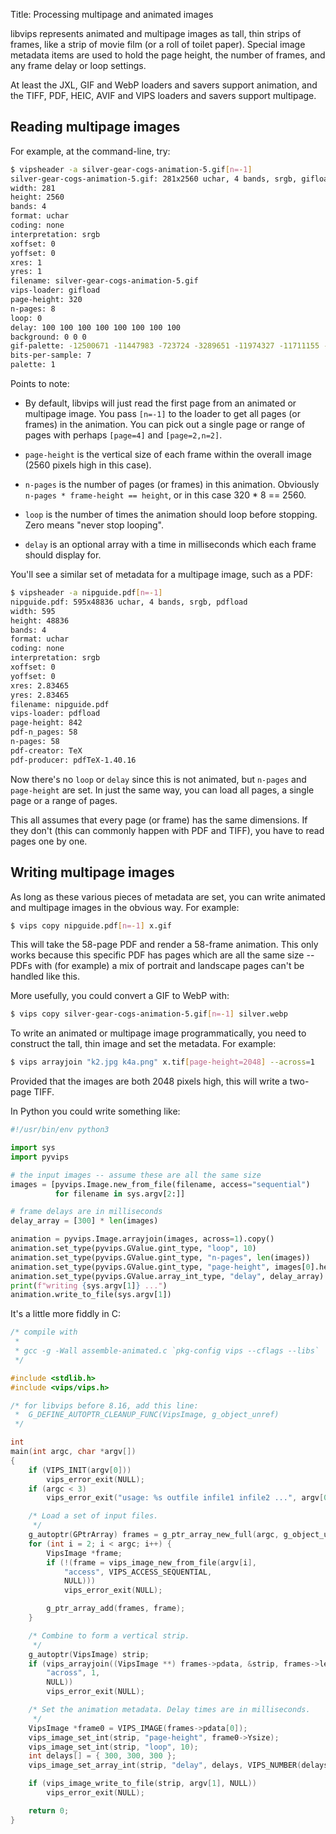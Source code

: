 Title: Processing multipage and animated images

libvips represents animated and multipage images as tall, thin strips of
frames, like a strip of movie film (or a roll of toilet paper). Special image
metadata items are used to hold the page height, the number of frames, and any
frame delay or loop settings.

At least the JXL, GIF and WebP loaders and savers support animation,
and the TIFF, PDF, HEIC, AVIF and VIPS loaders and savers support multipage.

## Reading multipage images

For example, at the command-line, try:

```bash
$ vipsheader -a silver-gear-cogs-animation-5.gif[n=-1]
silver-gear-cogs-animation-5.gif: 281x2560 uchar, 4 bands, srgb, gifload
width: 281
height: 2560
bands: 4
format: uchar
coding: none
interpretation: srgb
xoffset: 0
yoffset: 0
xres: 1
yres: 1
filename: silver-gear-cogs-animation-5.gif
vips-loader: gifload
page-height: 320
n-pages: 8
loop: 0
delay: 100 100 100 100 100 100 100 100
background: 0 0 0
gif-palette: -12500671 -11447983 -723724 -3289651 -11974327 -11711155 -5395027 -13027015 -9276814 -9408400 -16777216 -14079703 -197380 -12237499 -5723992 -526345 -15592942 -12763843 -5921371 -13750738 -13553359 -10592674 -6908266 -7829368 -7960954 -8158333 -809254
bits-per-sample: 7
palette: 1
```

Points to note:

- By default, libvips will just read the first page from an animated or
  multipage image. You pass `[n=-1]` to the loader to get all pages (or
  frames) in the animation. You can pick out a single page or range of
  pages with perhaps `[page=4]` and `[page=2,n=2]`.

- `page-height` is the vertical size of each frame within the overall image
  (2560 pixels high in this case).

- `n-pages` is the number of pages (or frames) in this animation. Obviously
  `n-pages * frame-height == height`, or in this case 320 * 8 == 2560.

- `loop` is the number of times the animation should loop before stopping.
  Zero means "never stop looping".

- `delay` is an optional array with a time in milliseconds which each frame
  should display for.

You'll see a similar set of metadata for a multipage image, such as a PDF:

```bash
$ vipsheader -a nipguide.pdf[n=-1]
nipguide.pdf: 595x48836 uchar, 4 bands, srgb, pdfload
width: 595
height: 48836
bands: 4
format: uchar
coding: none
interpretation: srgb
xoffset: 0
yoffset: 0
xres: 2.83465
yres: 2.83465
filename: nipguide.pdf
vips-loader: pdfload
page-height: 842
pdf-n_pages: 58
n-pages: 58
pdf-creator: TeX
pdf-producer: pdfTeX-1.40.16
```

Now there's no `loop` or `delay` since this is not animated, but `n-pages` and
`page-height` are set. In just the same way, you can load all pages, a single
page or a range of pages.

This all assumes that every page (or frame) has the same dimensions. If
they don't (this can commonly happen with PDF and TIFF), you have to read
pages one by one.

## Writing multipage images

As long as these various pieces of metadata are set, you can write animated
and multipage images in the obvious way. For example:

```bash
$ vips copy nipguide.pdf[n=-1] x.gif
```

This will take the 58-page PDF and render a 58-frame animation.  This only
works because this specific PDF has pages which are all the same size --
PDFs with (for example) a mix of portrait and landscape pages can't be
handled like this.

More usefully, you could convert a GIF to WebP with:

```bash
$ vips copy silver-gear-cogs-animation-5.gif[n=-1] silver.webp
```

To write an animated or multipage image programmatically, you need to
construct the tall, thin image and set the metadata. For example:

```bash
$ vips arrayjoin "k2.jpg k4a.png" x.tif[page-height=2048] --across=1
```

Provided that the images are both 2048 pixels high, this will write a
two-page TIFF.

In Python you could write something like:

```python
#!/usr/bin/env python3

import sys
import pyvips

# the input images -- assume these are all the same size
images = [pyvips.Image.new_from_file(filename, access="sequential")
          for filename in sys.argv[2:]]

# frame delays are in milliseconds
delay_array = [300] * len(images)

animation = pyvips.Image.arrayjoin(images, across=1).copy()
animation.set_type(pyvips.GValue.gint_type, "loop", 10)
animation.set_type(pyvips.GValue.gint_type, "n-pages", len(images))
animation.set_type(pyvips.GValue.gint_type, "page-height", images[0].height)
animation.set_type(pyvips.GValue.array_int_type, "delay", delay_array)
print(f"writing {sys.argv[1]} ...")
animation.write_to_file(sys.argv[1])
```

It's a little more fiddly in C:

```c
/* compile with
 *
 * gcc -g -Wall assemble-animated.c `pkg-config vips --cflags --libs`
 */

#include <stdlib.h>
#include <vips/vips.h>

/* for libvips before 8.16, add this line:
 *	G_DEFINE_AUTOPTR_CLEANUP_FUNC(VipsImage, g_object_unref)
 */

int
main(int argc, char *argv[])
{
    if (VIPS_INIT(argv[0]))
        vips_error_exit(NULL);
    if (argc < 3)
        vips_error_exit("usage: %s outfile infile1 infile2 ...", argv[0]);

    /* Load a set of input files.
     */
    g_autoptr(GPtrArray) frames = g_ptr_array_new_full(argc, g_object_unref);
    for (int i = 2; i < argc; i++) {
        VipsImage *frame;
        if (!(frame = vips_image_new_from_file(argv[i],
            "access", VIPS_ACCESS_SEQUENTIAL,
            NULL)))
            vips_error_exit(NULL);

        g_ptr_array_add(frames, frame);
    }

    /* Combine to form a vertical strip.
     */
    g_autoptr(VipsImage) strip;
    if (vips_arrayjoin((VipsImage **) frames->pdata, &strip, frames->len,
        "across", 1,
        NULL))
        vips_error_exit(NULL);

    /* Set the animation metadata. Delay times are in milliseconds.
     */
    VipsImage *frame0 = VIPS_IMAGE(frames->pdata[0]);
    vips_image_set_int(strip, "page-height", frame0->Ysize);
    vips_image_set_int(strip, "loop", 10);
    int delays[] = { 300, 300, 300 };
    vips_image_set_array_int(strip, "delay", delays, VIPS_NUMBER(delays));

    if (vips_image_write_to_file(strip, argv[1], NULL))
        vips_error_exit(NULL);

    return 0;
}
```
